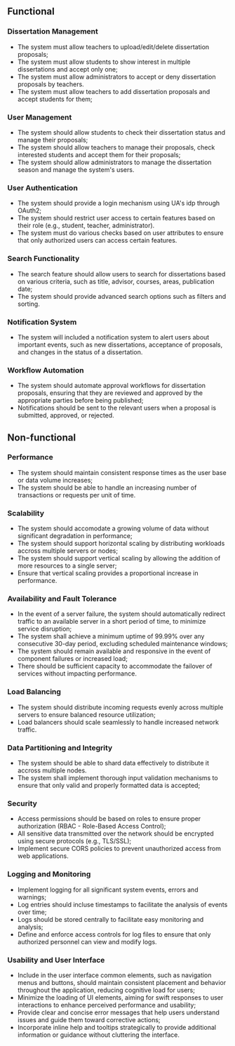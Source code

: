 
## Functional

### Dissertation Management

- The system must allow teachers to upload/edit/delete dissertation proposals;
- The system must allow students to show interest in multiple dissertations and accept only one;
- The system must allow administrators to accept or deny dissertation proposals by teachers.
- The system must allow teachers to add dissertation proposals and accept students for them;

### User Management

- The system should allow students to check their dissertation status and manage their proposals;
- The system should allow teachers to manage their proposals, check interested students and accept them for their proposals;
- The system should allow administrators to manage the dissertation season and manage the system's users.

### User Authentication

- The system should provide a login mechanism using UA's idp through OAuth2;
- The system should restrict user access to certain features based on their role (e.g., student, teacher, administrator).
- The system must do various checks based on user attributes to ensure that only authorized users can access certain features.

### Search Functionality

- The search feature should allow users to search for dissertations based on various criteria, such as title, advisor, courses, areas, publication date;
- The system should provide advanced search options such as filters and sorting.


### Notification System

- The system will included a notification system to alert users about important events, such as new dissertations, acceptance of proposals, and changes in the status of a dissertation.

### Workflow Automation

- The system should automate approval workflows for dissertation proposals, ensuring that they are reviewed and approved by the appropriate parties before being published;
- Notifications should be sent to the relevant users when a proposal is submitted, approved, or rejected.


## Non-functional

### Performance

- The system should maintain consistent response times as the user base or data volume increases;
- The system should be able to handle an increasing number of transactions or requests per unit of time.

### Scalability

- The system should accomodate a growing volume of data without significant degradation in performance;
- The system should support horizontal scaling by distributing workloads accross multiple servers or nodes;
- The system should support vertical scaling by allowing the addition of more resources to a single server;
- Ensure that vertical scaling provides a proportional increase in performance.

### Availability and Fault Tolerance

- In the event of a server failure, the system should automatically redirect traffic to an available server in a short period of time, to minimize service disruption;
- The system shall achieve a minimum uptime of 99.99% over any consecutive 30-day period, excluding scheduled maintenance windows;
- The system should remain available and responsive in the event of component failures or increased load;
- There should be sufficient capacity to accommodate the failover of services without impacting performance.

### Load Balancing

- The system should distribute incoming requests evenly across multiple servers to ensure balanced resource utilization;
- Load balancers should scale seamlessly to handle increased network traffic.

### Data Partitioning and Integrity

- The system should be able to shard data effectively to distribute it accross multiple nodes.
- The system shall implement thorough input validation mechanisms to ensure that only valid and properly formatted data is accepted;

### Security

- Access permissions should be based on roles to ensure proper authorization (RBAC - Role-Based Access Control);
- All sensitive data transmitted over the network should be encrypted using secure protocols (e.g., TLS/SSL);
- Implement secure CORS policies to prevent unauthorized access from web applications.

### Logging and Monitoring

- Implement logging for all significant system events, errors and warnings;
- Log entries should incluse timestamps to facilitate the analysis of events over time;
- Logs should be stored centrally to facilitate easy monitoring and analysis;
- Define and enforce access controls for log files to ensure that only authorized personnel can view and modify logs.

### Usability and User Interface

- Include in the user interface common elements, such as navigation menus and buttons, should maintain consistent placement and behavior throughout the application, reducing cognitive load for users;
- Minimize the loading of UI elements, aiming for swift responses to user interactions to enhance perceived performance and usability;
- Provide clear and concise error messages that help users understand issues and guide them toward corrective actions;
- Incorporate inline help and tooltips strategically to provide additional information or guidance without cluttering the interface.